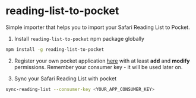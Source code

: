# reading-list-to-pocket

Simple importer that helps you to import your Safari Reading List to Pocket.

1. Install `reading-list-to-pocket` npm package globally
```bash
npm install -g reading-list-to-pocket
```
2. Register your own pocket application [here](https://getpocket.com/developer/apps/new) with at least **add** and **modify** permissions. Remember your consumer key - it will be used later on.

3. Sync your Safari Reading List with pocket
```bash
sync-reading-list --consumer-key <YOUR_APP_CONSUMER_KEY>
```
